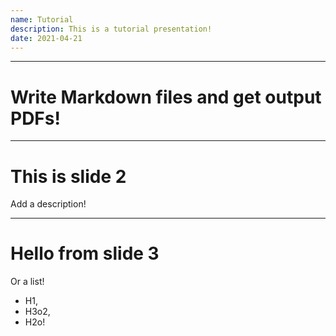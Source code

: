 ```yaml
---
name: Tutorial
description: This is a tutorial presentation!
date: 2021-04-21
---
```


* * *

# Write Markdown files and get output PDFs!

* * *

# This is slide 2
Add a description!

* * *

# Hello from slide 3
Or a list!

- H1,
- H3o2,
- H2o!